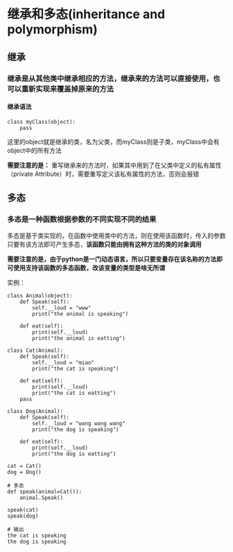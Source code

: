 # 继承和多态(inheritance and polymorphism)
## 继承
### 继承是从其他类中继承相应的方法，继承来的方法可以直接使用，也可以重新实现来覆盖掉原来的方法
#### 继承语法
```commandline
class myClass(object):
    pass
```
这里的object就是继承的类，名为父类，而myClass则是子类，myClass中会有object中的所有方法

**需要注意的是：**
重写继承来的方法时，如果其中用到了在父类中定义的私有属性（private Attribute）时，需要重写定义该私有属性的方法，否则会报错


## 多态
### 多态是一种函数根据参数的不同实现不同的结果
多态是基于类实现的，在函数中使用类中的方法，则在使用该函数时，传入的参数只要有该方法即可产生多态，**该函数只能由拥有这种方法的类的对象调用**

**需要注意的是，由于python是一门动态语言，所以只要变量存在该名称的方法即可使用支持该函数的多态函数，改该变量的类型是啥无所谓**

实例：
```commandline
class Animal(object):
    def Speak(self):
        self.__loud = "www"
        print("the animal is speaking")

    def eat(self):
        print(self.__loud)
        print("the animal is eatting")

class Cat(Animal):
    def Speak(self):
        self.__loud = "miao"
        print("the cat is speaking")

    def eat(self):
        print(self.__loud)
        print("the cat is eatting")
    pass

class Dog(Animal):
    def Speak(self):
        self.__loud = "wang wang wang"
        print("the dog is speaking")

    def eat(self):
        print(self.__loud)
        print("the dog is eatting")

cat = Cat()
dog = Dog()

# 多态
def speak(animal=Cat()):
    animal.Speak()

speak(cat)
speak(dog)

# 输出
the cat is speaking
the dog is speaking
```
